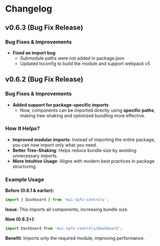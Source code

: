 # Changelog

## **v0.6.3** (Bug Fix Release)

### **Bug Fixes & Improvements**

- **Fixed an import bug**
  - Submodule paths were not added in package.json
  - Updated tsconfig to build the module and support webpack v5

## **v0.6.2** (Bug Fix Release)

### **Bug Fixes & Improvements**

- **Added support for package-specific imports**
  - Now, components can be imported directly using **specific paths**, making tree-shaking and optimized bundling more effective.

### **How It Helps?**

- **Improved modular imports**: Instead of importing the entire package, you can now import only what you need.
- **Better Tree-Shaking**: Helps reduce bundle size by avoiding unnecessary imports.
- **More Intuitive Usage**: Aligns with modern best practices in package structuring.

### **Example Usage**

**Before (0.6.1 & earlier):**

```js
import { Dashboard } from 'mui-spfx-controls';
```

**Issue**: This imports all components, increasing bundle size.

**Now (0.6.2+):**

```js
import Dashboard from 'mui-spfx-controls/Dashboard';
```

**Benefit**: Imports only the required module, improving performance.
